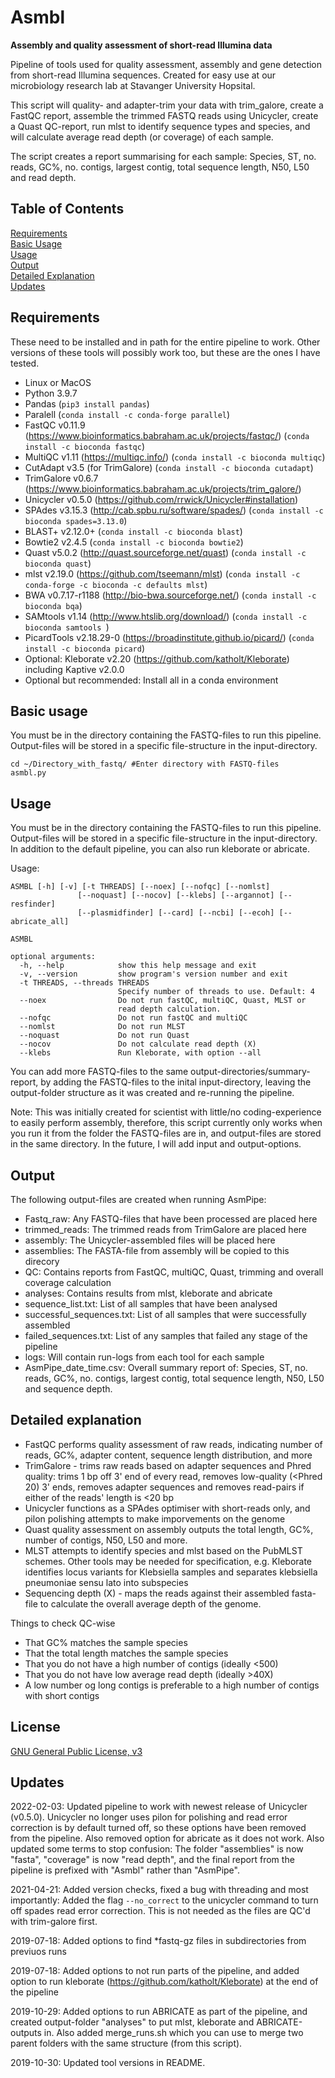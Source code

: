 # Asmbl
**Assembly and quality assessment of short-read Illumina data**

Pipeline of tools used for quality assessment, assembly and gene detection from short-read Illumina sequences. Created for easy use at our microbiology research lab at Stavanger University Hopsital.

This script will quality- and adapter-trim your data with trim_galore, create a FastQC report, assemble the trimmed FASTQ reads using Unicycler, create a Quast QC-report, run mlst to identify sequence types and species, and will calculate average read depth (or coverage) of each sample.

The script creates a report summarising for each sample: Species, ST, no. reads, GC%, no. contigs, largest contig, total sequence length, N50, L50 and read depth.

## Table of Contents

[Requirements](#Requirements)  
[Basic Usage](#Basic-usage)  
[Usage](#Usage)  
[Output](#Output)  
[Detailed Explanation](#Detailed-explanation)  
[Updates](#Updates)  

## Requirements
These need to be installed and in path for the entire pipeline to work. Other versions of these tools will possibly work too, but these are the ones I have tested.

* Linux or MacOS
* Python 3.9.7
* Pandas (`pip3 install pandas`)
* Paralell (`conda install -c conda-forge parallel`)
* FastQC v0.11.9 (https://www.bioinformatics.babraham.ac.uk/projects/fastqc/) (`conda install -c bioconda fastqc`)
* MultiQC v1.11 (https://multiqc.info/) (`conda install -c bioconda multiqc`)
* CutAdapt v3.5 (for TrimGalore) (`conda install -c bioconda cutadapt`)
* TrimGalore v0.6.7 (https://www.bioinformatics.babraham.ac.uk/projects/trim_galore/)
* Unicycler v0.5.0 (https://github.com/rrwick/Unicycler#installation) 
* SPAdes v3.15.3 (http://cab.spbu.ru/software/spades/) (`conda install -c bioconda spades=3.13.0`)
* BLAST+ v2.12.0+ (`conda install -c bioconda blast`)
* Bowtie2 v2.4.5 (`conda install -c bioconda bowtie2`)
* Quast v5.0.2 (http://quast.sourceforge.net/quast) (`conda install -c bioconda quast`)
* mlst v2.19.0 (https://github.com/tseemann/mlst) (`conda install -c conda-forge -c bioconda -c defaults mlst`)
* BWA v0.7.17-r1188 (http://bio-bwa.sourceforge.net/) (`conda install -c bioconda bqa`)
* SAMtools v1.14 (http://www.htslib.org/download/) (`conda install -c bioconda samtools `)
* PicardTools v2.18.29-0 (https://broadinstitute.github.io/picard/) (`conda install -c bioconda picard`)
* Optional: Kleborate v2.20 (https://github.com/katholt/Kleborate) including Kaptive v2.0.0
* Optional but recommended: Install all in a conda environment

## Basic usage

You must be in the directory containing the FASTQ-files to run this pipeline. Output-files will be stored in a specific file-structure in the input-directory.

``` 
cd ~/Directory_with_fastq/ #Enter directory with FASTQ-files
asmbl.py 
```

## Usage

You must be in the directory containing the FASTQ-files to run this pipeline. Output-files will be stored in a specific file-structure in the input-directory. In addition to the default pipeline, you can also run kleborate or abricate.

Usage:

```
ASMBL [-h] [-v] [-t THREADS] [--noex] [--nofqc] [--nomlst]
               [--noquast] [--nocov] [--klebs] [--argannot] [--resfinder]
               [--plasmidfinder] [--card] [--ncbi] [--ecoh] [--abricate_all]

ASMBL

optional arguments:
  -h, --help            show this help message and exit
  -v, --version         show program's version number and exit
  -t THREADS, --threads THREADS
                        Specify number of threads to use. Default: 4
  --noex                Do not run fastQC, multiQC, Quast, MLST or
                        read depth calculation.
  --nofqc               Do not run fastQC and multiQC
  --nomlst              Do not run MLST
  --noquast             Do not run Quast
  --nocov               Do not calculate read depth (X)
  --klebs               Run Kleborate, with option --all

```

You can add more FASTQ-files to the same output-directories/summary-report, by adding the FASTQ-files to the inital input-directory, leaving the output-folder structure as it was created and re-running the pipeline.

Note: This was initially created for scientist with little/no coding-experience to easily perform assembly, therefore, this script currently only works when you run it from the folder the FASTQ-files are in, and output-files are stored in the same directory. In the future, I will add input and output-options.
 

## Output

The following output-files are created when running AsmPipe:

* Fastq_raw: Any FASTQ-files that have been processed are placed here
* trimmed_reads: The trimmed reads from TrimGalore are placed here
* assembly: The Unicycler-assembled files will be placed here
* assemblies: The FASTA-file from assembly will be copied to this direcory
* QC: Contains reports from FastQC, multiQC, Quast, trimming and overall coverage calculation
* analyses: Contains results from mlst, kleborate and abricate
* sequence_list.txt: List of all samples that have been analysed
* successful_sequences.txt: List of all samples that were successfully assembled
* failed_sequences.txt: List of any samples that failed any stage of the pipeline
* logs: Will contain run-logs from each tool for each sample
* AsmPipe_date_time.csv: Overall summary report of: Species, ST, no. reads, GC%, no. contigs, largest contig, total sequence length, N50, L50 and sequence depth.


## Detailed explanation

* FastQC performs quality assessment of raw reads, indicating number of reads, GC%, adapter content, sequence length distribution, and more
* TrimGalore - trims raw reads based on adapter sequences and Phred quality: trims 1 bp off 3' end of every read, removes low-quality (<Phred 20) 3' ends, removes adapter sequences and removes read-pairs if either of the reads' length is <20 bp
* Unicycler functions as a SPAdes optimiser with short-reads only, and pilon polishing attempts to make imporvements on the genome
* Quast quality assessment on assembly outputs the total length, GC%, number of contigs, N50, L50 and more. 
* MLST attempts to identify species and mlst based on the PubMLST schemes. Other tools may be needed for specification, e.g. Kleborate identifies locus variants for Klebsiella samples and separates klebsiella pneumoniae sensu lato into subspecies
* Sequencing depth (X) - maps the reads against their assembled fasta-file to calculate the overall average depth of the genome.

Things to check QC-wise
* That GC% matches the sample species
* That the total length matches the sample species
* That you do not have a high number of contigs (ideally <500)
* That you do not have low average read depth (ideally >40X)
* A low number og long contigs is preferable to a high number of contigs with short contigs

## License
[GNU General Public License, v3](https://www.gnu.org/licenses/gpl-3.0.html)

## Updates
2022-02-03: Updated pipeline to work with newest release of Unicycler (v0.5.0). Unicycler no longer uses pilon for polishing and read error correction is by default turned off, so these options have been removed from the pipeline. Also removed option for abricate as it does not work. Also updated some terms to stop confusion: The folder "assemblies" is now "fasta", "coverage" is now "read depth", and the final report from the pipeline is prefixed with "Asmbl" rather than "AsmPipe".

2021-04-21: Added version checks, fixed a bug with threading and most importantly: Added the flag `--no_correct` to the unicycler command to turn off spades read error correction. This is not needed as the files are QC'd with trim-galore first.

2019-07-18: Added options to find \*fastq-gz files in subdirectories from previuos runs

2019-07-18: Added options to not run parts of the pipeline, and added option to run kleborate (https://github.com/katholt/Kleborate) at the end of the pipeline

2019-10-29: Added options to run ABRICATE as part of the pipeline, and created output-folder "analyses" to put mlst, kleborate and ABRICATE-outputs in. Also added merge_runs.sh which you can use to merge two parent folders with the same structure (from this script). 

2019-10-30: Updated tool versions in README.

